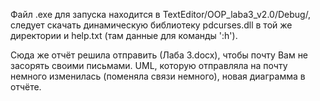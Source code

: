 Файл .exe для запуска находится в TextEditor/OOP_laba3_v2.0/Debug/, следует скачать динамическую библиотеку pdcurses.dll в той же директории и help.txt (там данные для команды ':h').

Сюда же отчёт решила отправить (Лаба 3.docx), чтобы почту Вам не засорять своими письмами. UML, которую отправляла на почту немного изменилась (поменяла связи немного), новая диаграмма в отчёте.
